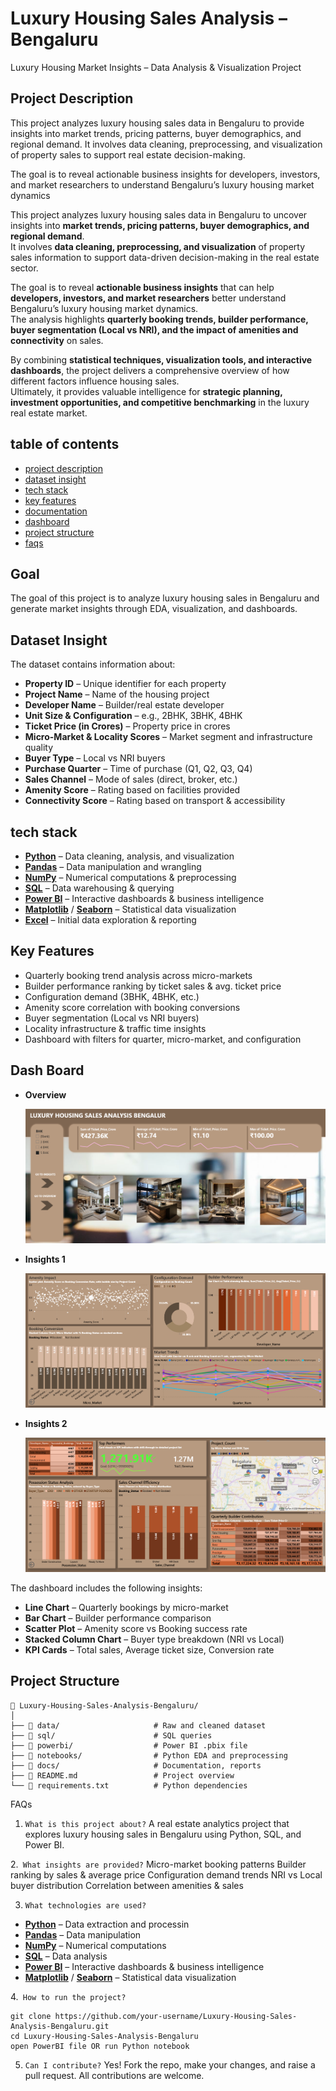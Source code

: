 # Luxury Housing Sales Analysis – Bengaluru

Luxury Housing Market Insights – Data Analysis & Visualization Project

## Project Description
This project analyzes luxury housing sales data in Bengaluru to provide insights into market trends, pricing patterns, buyer demographics, and regional demand. It involves data cleaning, preprocessing, and visualization of property sales to support real estate decision-making.

The goal is to reveal actionable business insights for developers, investors, and market researchers to understand Bengaluru’s luxury housing market dynamics

This project analyzes luxury housing sales data in Bengaluru to uncover insights into **market trends, pricing patterns, buyer demographics, and regional demand**.  
It involves **data cleaning, preprocessing, and visualization** of property sales information to support data-driven decision-making in the real estate sector.  

The goal is to reveal **actionable business insights** that can help **developers, investors, and market researchers** better understand Bengaluru’s luxury housing market dynamics.  
The analysis highlights **quarterly booking trends, builder performance, buyer segmentation (Local vs NRI), and the impact of amenities and connectivity** on sales.  

By combining **statistical techniques, visualization tools, and interactive dashboards**, the project delivers a comprehensive overview of how different factors influence housing sales.  
Ultimately, it provides valuable intelligence for **strategic planning, investment opportunities, and competitive benchmarking** in the luxury real estate market.  


## table of contents
- [project description](#project-description)
- [dataset insight](#dataset-insight)
- [tech stack](#tech-stack)
- [key features](#key-features)
- [documentation](#documentation)
- [dashboard](#dashboard)
- [project structure](#project-structure)
- [faqs](#faqs)


## Goal
The goal of this project is to analyze luxury housing sales in Bengaluru and generate market insights through EDA, visualization, and dashboards.

## Dataset Insight  

The dataset contains information about:  

- **Property ID** – Unique identifier for each property  
- **Project Name** – Name of the housing project  
- **Developer Name** – Builder/real estate developer  
- **Unit Size & Configuration** – e.g., 2BHK, 3BHK, 4BHK  
- **Ticket Price (in Crores)** – Property price in crores  
- **Micro-Market & Locality Scores** – Market segment and infrastructure quality  
- **Buyer Type** – Local vs NRI buyers  
- **Purchase Quarter** – Time of purchase (Q1, Q2, Q3, Q4)  
- **Sales Channel** – Mode of sales (direct, broker, etc.)  
- **Amenity Score** – Rating based on facilities provided  
- **Connectivity Score** – Rating based on transport & accessibility  


## tech stack  

- [**Python**](https://www.python.org/) – Data cleaning, analysis, and visualization  
- [**Pandas**](https://pandas.pydata.org/) – Data manipulation and wrangling  
- [**NumPy**](https://numpy.org/) – Numerical computations & preprocessing  
- [**SQL**](https://www.mysql.com/) – Data warehousing & querying  
- [**Power BI**](https://powerbi.microsoft.com/) – Interactive dashboards & business intelligence  
- [**Matplotlib**](https://matplotlib.org/) / [**Seaborn**](https://seaborn.pydata.org/) – Statistical data visualization  
- [**Excel**](https://www.microsoft.com/microsoft-365/excel) – Initial data exploration & reporting  


## Key Features

- Quarterly booking trend analysis across micro-markets
- Builder performance ranking by ticket sales & avg. ticket price
- Configuration demand (3BHK, 4BHK, etc.)
- Amenity score correlation with booking conversions
- Buyer segmentation (Local vs NRI buyers)
- Locality infrastructure & traffic time insights
- Dashboard with filters for quarter, micro-market, and configuration

## Dash Board  

- **Overview**

 
  ![dashboard overview](https://github.com/vinozzxx/Luxury-Housing-Sales-Analysis-Bengaluru/blob/b4ea0adbf766f36bf4c9baa2541baa0c82460e15/Home.png)  

- **Insights 1**

 
  ![insights 1](https://github.com/vinozzxx/Luxury-Housing-Sales-Analysis-Bengaluru/blob/b4064e372a59d245f782039ce9ce7f17dfbeab7b/insights_1.png)
  
- **Insights 2**

 
  ![insights 2](https://github.com/vinozzxx/Luxury-Housing-Sales-Analysis-Bengaluru/blob/380ad8020ff7f28ff58053684057d38b39aea74e/insights_2.png) 
 
The dashboard includes the following insights:  

- **Line Chart** – Quarterly bookings by micro-market  
- **Bar Chart** – Builder performance comparison  
- **Scatter Plot** – Amenity score vs Booking success rate  
- **Stacked Column Chart** – Buyer type breakdown (NRI vs Local)  
- **KPI Cards** – Total sales, Average ticket size, Conversion rate  


## Project Structure
```
📁 Luxury-Housing-Sales-Analysis-Bengaluru/
│
├── 📂 data/                     # Raw and cleaned dataset
├── 📂 sql/                      # SQL queries
├── 📂 powerbi/                  # Power BI .pbix file
├── 📂 notebooks/                # Python EDA and preprocessing
├── 📂 docs/                     # Documentation, reports
├── 📄 README.md                 # Project overview
└── 📄 requirements.txt          # Python dependencies
```

FAQs

1. `What is this project about?`
A real estate analytics project that explores luxury housing sales in Bengaluru using Python, SQL, and Power BI.

2.` What insights are provided?`
Micro-market booking patterns
Builder ranking by sales & average price
Configuration demand trends
NRI vs Local buyer distribution
Correlation between amenities & sales

3. `What technologies are used?`
- [**Python**](https://www.python.org/) – Data extraction and processin  
- [**Pandas**](https://pandas.pydata.org/) – Data manipulation  
- [**NumPy**](https://numpy.org/) – Numerical computations 
- [**SQL**](https://www.mysql.com/) – Data analysis  
- [**Power BI**](https://powerbi.microsoft.com/) – Interactive dashboards & business intelligence  
- [**Matplotlib**](https://matplotlib.org/) / [**Seaborn**](https://seaborn.pydata.org/) – Statistical data visualization 

4.` How to run the project?`

```
git clone https://github.com/your-username/Luxury-Housing-Sales-Analysis-Bengaluru.git
cd Luxury-Housing-Sales-Analysis-Bengaluru
open PowerBI file OR run Python notebook
```
5. `Can I contribute?`
Yes! Fork the repo, make your changes, and raise a pull request. All contributions are welcome.













